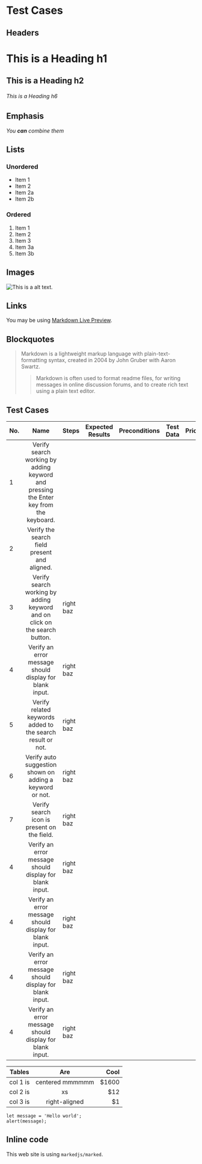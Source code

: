 # Test Cases

## Headers

# This is a Heading h1
## This is a Heading h2 
###### This is a Heading h6

## Emphasis


_You **can** combine them_

## Lists

### Unordered

* Item 1
* Item 2
* Item 2a
* Item 2b

### Ordered

1. Item 1
1. Item 2
1. Item 3
  1. Item 3a
  1. Item 3b

## Images

![This is a alt text.](/image/sample.png "This is a sample image.")

## Links

You may be using [Markdown Live Preview](https://markdownlivepreview.com/).

## Blockquotes

> Markdown is a lightweight markup language with plain-text-formatting syntax, created in 2004 by John Gruber with Aaron Swartz.
>
>> Markdown is often used to format readme files, for writing messages in online discussion forums, and to create rich text using a plain text editor.

## Test Cases

| No. | Name |Steps|Expected Results|Preconditions|Test Data|Priority|
|--|:------------------------:|------|:------:|:------:|:----:|:----:|
|1|Verify search working by adding keyword and pressing the Enter key from the keyboard.||
|2 | Verify the search field present and aligned.||
|3|Verify search working by adding keyword and on click on the search button.|right baz     |
|4|Verify an error message should display for blank input.|right baz     |
|5|Verify related keywords added to the search result or not.|right baz     |
|6|Verify auto suggestion shown on adding a keyword or not.|right baz     |
|7|Verify search icon is present on the field.|right baz     |
|4|Verify an error message should display for blank input.|right baz     |
|4|Verify an error message should display for blank input.|right baz     |
|4|Verify an error message should display for blank input.|right baz     |
|4|Verify an error message should display for blank input.|right baz     |




| Tables   |      Are      |  Cool |
|----------|:-------------:|------:|
| col 1 is |  centered mmmmmm| $1600 |
| col 2 is |    xs   |   $12 |
| col 3 is | right-aligned |    $1 |
    

```
let message = 'Hello world';
alert(message);
```

## Inline code

This web site is using `markedjs/marked`.